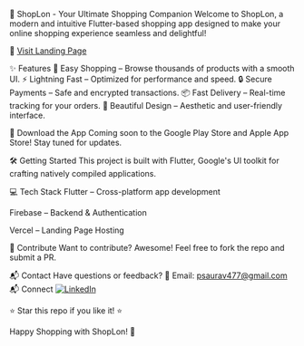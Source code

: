 🚀 ShopLon - Your Ultimate Shopping Companion
Welcome to ShopLon, a modern and intuitive Flutter-based shopping app designed to make your online shopping experience seamless and delightful!

🔗 <a href="https://shoplon-landing-page.vercel.app/" target="_blank" >Visit Landing Page</a>

✨ Features
🛒 Easy Shopping – Browse thousands of products with a smooth UI.
⚡ Lightning Fast – Optimized for performance and speed.
🔒 Secure Payments – Safe and encrypted transactions.
📦 Fast Delivery – Real-time tracking for your orders.
🎨 Beautiful Design – Aesthetic and user-friendly interface.

📱 Download the App
Coming soon to the Google Play Store and Apple App Store! Stay tuned for updates.

🛠️ Getting Started
This project is built with Flutter, Google's UI toolkit for crafting natively compiled applications.

💻 Tech Stack
Flutter – Cross-platform app development

Firebase – Backend & Authentication

Vercel – Landing Page Hosting

🤝 Contribute
Want to contribute? Awesome! Feel free to fork the repo and submit a PR.

📬 Contact
Have questions or feedback? 
📧 Email: psaurav477@gmail.com
📬 Connect <a href="[https://www.linkedin.com/in/your-linkedin-profile/](https://www.linkedin.com/in/sauravprajapati/" target="_blank"> <img src="https://img.shields.io/badge/LinkedIn-Connect%20with%20us-blue?style=flat&logo=linkedin" alt="LinkedIn"> </a>

⭐ Star this repo if you like it! ⭐

Happy Shopping with ShopLon! 🎉
